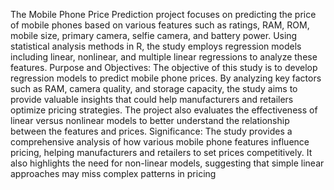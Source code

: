 The Mobile Phone Price Prediction project focuses on predicting the price of 
mobile phones based on various features such as ratings, RAM, ROM, mobile size, 
primary camera, selfie camera, and battery power. Using statistical analysis 
methods in R, the study employs regression models including linear, nonlinear, and 
multiple linear regressions to analyze these features.
Purpose and Objectives:   The objective of this study is to develop regression models 
to predict mobile phone prices. By analyzing key factors such as RAM, camera 
quality, and storage capacity, the study aims to provide valuable insights that could 
help manufacturers and retailers optimize pricing strategies. The project also 
evaluates the effectiveness of linear versus nonlinear models to better understand 
the relationship between the features and prices.
Significance:   The study provides a comprehensive analysis of how various mobile 
phone features influence pricing, helping manufacturers and retailers to set prices 
competitively. It also highlights the need for non-linear models, suggesting that 
simple linear approaches may miss complex patterns in pricing
